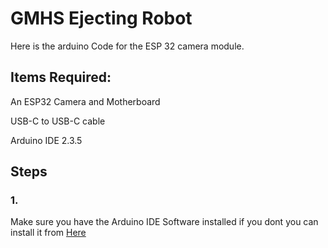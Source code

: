 # GMHS Ejecting Robot
Here is the arduino Code for the ESP 32 camera module.


## Items Required:
An ESP32 Camera and Motherboard

USB-C to USB-C cable 

Arduino IDE 2.3.5

## Steps

### 1.
Make sure you have the Arduino IDE Software installed if you dont you can install it from [Here](https://www.arduino.cc/en/software#ide)

